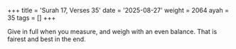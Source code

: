 +++
title = 'Surah 17, Verses 35'
date = '2025-08-27'
weight = 2064
ayah = 35
tags = []
+++

Give in full when you measure, and weigh with an even balance. That is fairest and best in the end.
